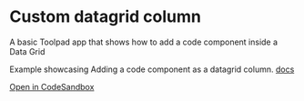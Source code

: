 # Custom datagrid column

<p class="description">A basic Toolpad app that shows how to add a code component inside a Data Grid</p>

Example showcasing Adding a code component as a datagrid column. [docs](https://mui.com/toolpad/building-ui/data-grid-component/#configuring-columns)

[Open in CodeSandbox](https://codesandbox.io/p/sandbox/github/mui/mui-toolpad/tree/master/examples/custom-datagrid-column)
